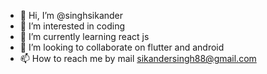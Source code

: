 - 👋 Hi, I’m @singhsikander
- 👀 I’m interested in coding
- 🌱 I’m currently learning react js
- 💞️ I’m looking to collaborate on flutter and android
- 📫 How to reach me by mail sikandersingh88@gmail.com  

<!---
singhsikander/singhsikander is a ✨ special ✨ repository because its `README.md` (this file) appears on your GitHub profile.
You can click the Preview link to take a look at your changes.
--->
